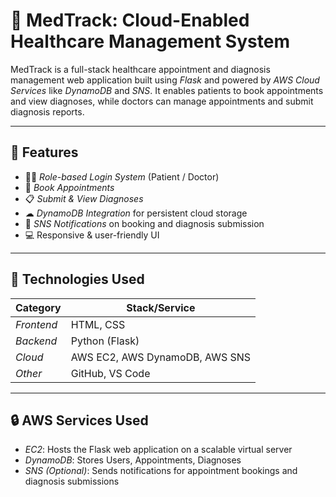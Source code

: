 # 🏥 MedTrack: Cloud-Enabled Healthcare Management System

MedTrack is a full-stack healthcare appointment and diagnosis management web application built using *Flask* and powered by *AWS Cloud Services* like *DynamoDB* and *SNS*. It enables patients to book appointments and view diagnoses, while doctors can manage appointments and submit diagnosis reports.

---

## 🚀 Features

- 👨‍⚕ *Role-based Login System* (Patient / Doctor)
- 📅 *Book Appointments*
- 📋 *Submit & View Diagnoses*
- ☁ *DynamoDB Integration* for persistent cloud storage
- 📣 *SNS Notifications* on booking and diagnosis submission
- 💻 Responsive & user-friendly UI

---

## 🧰 Technologies Used

| Category        | Stack/Service         |
|----------------|------------------------|
| *Frontend*   | HTML, CSS              |
| *Backend*    | Python (Flask)         |
| *Cloud*      | AWS EC2, AWS DynamoDB, AWS SNS  |
| *Other*      | GitHub, VS Code        |

---

## 🔒 AWS Services Used
-  *EC2*: Hosts the Flask web application on a scalable virtual server
- *DynamoDB*: Stores Users, Appointments, Diagnoses
- *SNS (Optional)*: Sends notifications for appointment bookings and diagnosis submissions

